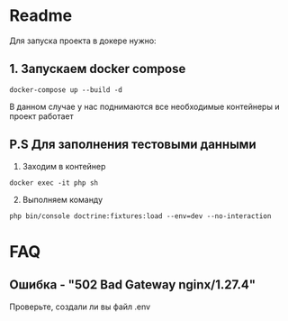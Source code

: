 # Readme
Для запуска проекта в докере нужно:
## 1. Запускаем docker compose
```shell
docker-compose up --build -d
```
В данном случае у нас поднимаются все необходимые контейнеры и проект работает

## P.S Для заполнения тестовыми данными
1. Заходим в контейнер 
```shell
docker exec -it php sh
```
2. Выполняем команду
```shell
php bin/console doctrine:fixtures:load --env=dev --no-interaction
```


# FAQ
## Ошибка - "502 Bad Gateway nginx/1.27.4"
Проверьте, создали ли вы файл .env